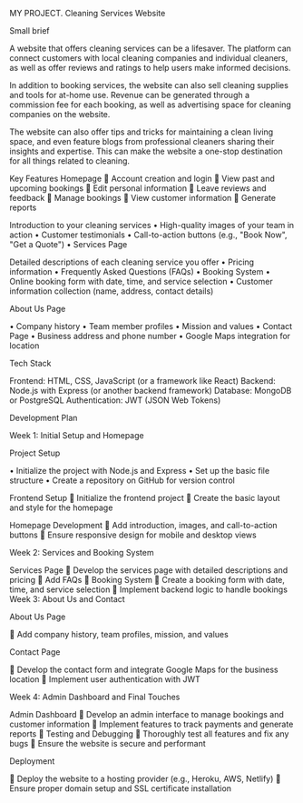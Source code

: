 MY PROJECT.
Cleaning Services Website

Small brief

A website that offers cleaning services can be a lifesaver. The platform can connect customers with local cleaning companies and individual cleaners, as well as offer reviews and ratings to help users make informed decisions.

In addition to booking services, the website can also sell cleaning supplies and tools for at-home use. Revenue can be generated through a commission fee for each booking, as well as advertising space for cleaning companies on the website.

The website can also offer tips and tricks for maintaining a clean living space, and even feature blogs from professional cleaners sharing their insights and expertise. This can make the website a one-stop destination for all things related to cleaning.












Key Features
Homepage
	Account creation and login
	View past and upcoming bookings
	Edit personal information
	Leave reviews and feedback
	Manage bookings
	View customer information
	Generate reports


Introduction to your cleaning services
•	High-quality images of your team in action
•	Customer testimonials
•	Call-to-action buttons (e.g., "Book Now", "Get a Quote")
•	Services Page

Detailed descriptions of each cleaning service you offer
•	Pricing information
•	Frequently Asked Questions (FAQs)
•	Booking System
•	Online booking form with date, time, and service selection
•	Customer information collection (name, address, contact details)


About Us Page

•	Company history
•	Team member profiles
•	Mission and values
•	Contact Page
•	Business address and phone number
•	Google Maps integration for location

Tech Stack


Frontend: HTML, CSS, JavaScript (or a framework like React)
Backend: Node.js with Express (or another backend framework)
Database: MongoDB or PostgreSQL
Authentication: JWT (JSON Web Tokens)

Development Plan

Week 1: Initial Setup and Homepage

Project Setup

•	Initialize the project with Node.js and Express
•	Set up the basic file structure
•	Create a repository on GitHub for version control

Frontend Setup
	Initialize the frontend project 
	Create the basic layout and style for the homepage

Homepage Development
	Add introduction, images, and call-to-action buttons
	Ensure responsive design for mobile and desktop views

Week 2: Services and Booking System

Services Page
	Develop the services page with detailed descriptions and pricing
	Add FAQs
	Booking System
	Create a booking form with date, time, and service selection
	Implement backend logic to handle bookings
Week 3: About Us and Contact

About Us Page

	Add company history, team profiles, mission, and values

Contact Page

	Develop the contact form and integrate Google Maps for the business location
	Implement user authentication with JWT


Week 4: Admin Dashboard and Final Touches

Admin Dashboard
	Develop an admin interface to manage bookings and customer information
	Implement features to track payments and generate reports
	Testing and Debugging
	Thoroughly test all features and fix any bugs
	Ensure the website is secure and performant

Deployment

	Deploy the website to a hosting provider (e.g., Heroku, AWS, Netlify)
	Ensure proper domain setup and SSL certificate installation



